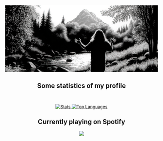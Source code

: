 [![Cover](https://raw.githubusercontent.com/nukdokplex/nukdokplex/master/cover.png)](https://github.com/nukdokplex)

<h2 align="center">Some statistics of my profile</h2>
<br>
<p align="center">
    <a href="https://github.com/nukdokplex">
        <img alt="Stats" src="https://github-readme-stats.vercel.app/api?username=nukdokplex&theme=github_dark&show_icons=true&custom_title=Statistics" height="152px">
    </a>
    <a href="https://github.com/nukdokplex">
        <img alt="Top Languages" src="https://github-readme-stats.vercel.app/api/top-langs/?username=nukdokplex&theme=github_dark&layout=compact&exclude_repo=MyNMCWeb&custom_title=Top%20languages&langs_count=6" height="152px">
    </a>
</p>
<h2 align="center">Currently playing on Spotify</h2>
<p align="center">
    <a href="https://spotify-github-profile.vercel.app/api/view?uid=k8d2u3l1klp64mdypz4b983mn&redirect=true"><img src="https://spotify-github-profile.vercel.app/api/view?uid=k8d2u3l1klp64mdypz4b983mn&cover_image=true&theme=natemoo-re&show_offline=false&background_color=121212&interchange=false&bar_color=53b14f&bar_color_cover=false"></a>
</p>
